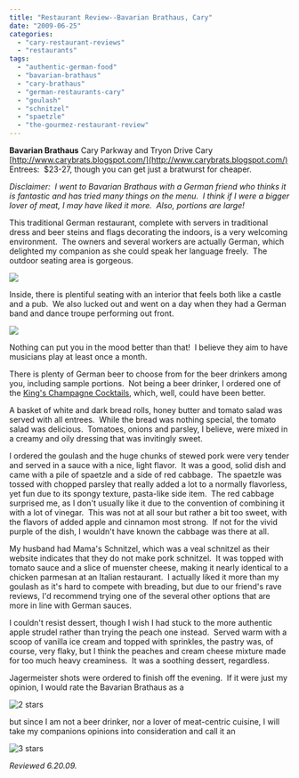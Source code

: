 ```yaml
---
title: "Restaurant Review--Bavarian Brathaus, Cary"
date: "2009-06-25"
categories:
  - "cary-restaurant-reviews"
  - "restaurants"
tags:
  - "authentic-german-food"
  - "bavarian-brathaus"
  - "cary-brathaus"
  - "german-restaurants-cary"
  - "goulash"
  - "schnitzel"
  - "spaetzle"
  - "the-gourmez-restaurant-review"
---
```


**Bavarian Brathaus** Cary Parkway and Tryon Drive Cary [http://www.carybrats.blogspot.com/](http://www.carybrats.blogspot.com/) Entrees:  $23-27, though you can get just a bratwurst for cheaper.

_Disclaimer:  I went to Bavarian Brathaus with a German friend who thinks it is fantastic and has tried many things on the menu.  I think if I were a bigger lover of meat, I may have liked it more.  Also, portions are large!_

This traditional German restaurant, complete with servers in traditional dress and beer steins and flags decorating the indoors, is a very welcoming environment.  The owners and several workers are actually German, which delighted my companion as she could speak her language freely.  The outdoor seating area is gorgeous.

![](http://www.thegourmez.com/gourmez/photos/outsidebrat.jpg)

Inside, there is plentiful seating with an interior that feels both like a castle and a pub.  We also lucked out and went on a day when they had a German band and dance troupe performing out front.

![](http://www.thegourmez.com/gourmez/photos/dancebrat.jpg)

Nothing can put you in the mood better than that!  I believe they aim to have musicians play at least once a month.

There is plenty of German beer to choose from for the beer drinkers among you, including sample portions.  Not being a beer drinker, I ordered one of the [King's Champagne Cocktails](http://www.thegourmez.com/gourmez/cocktails/review.php?id=29&type= "The Gourmez Cocktail Review"), which, well, could have been better.

A basket of white and dark bread rolls, honey butter and tomato salad was served with all entrees.  While the bread was nothing special, the tomato salad was delicious.  Tomatoes, onions and parsley, I believe, were mixed in a creamy and oily dressing that was invitingly sweet.

I ordered the goulash and the huge chunks of stewed pork were very tender and served in a sauce with a nice, light flavor.  It was a good, solid dish and came with a pile of spaetzle and a side of red cabbage.  The spaetzle was tossed with chopped parsley that really added a lot to a normally flavorless, yet fun due to its spongy texture, pasta-like side item.  The red cabbage surprised me, as I don't usually like it due to the convention of combining it with a lot of vinegar.  This was not at all sour but rather a bit too sweet, with the flavors of added apple and cinnamon most strong.  If not for the vivid purple of the dish, I wouldn't have known the cabbage was there at all.

My husband had Mama's Schnitzel, which was a veal schnitzel as their website indicates that they do not make pork schnitzel.  It was topped with tomato sauce and a slice of muenster cheese, making it nearly identical to a chicken parmesan at an Italian restaurant.  I actually liked it more than my goulash as it's hard to compete with breading, but due to our friend's rave reviews, I'd recommend trying one of the several other options that are more in line with German sauces.

I couldn't resist dessert, though I wish I had stuck to the more authentic apple strudel rather than trying the peach one instead.  Served warm with a scoop of vanilla ice cream and topped with sprinkles, the pastry was, of course, very flaky, but I think the peaches and cream cheese mixture made for too much heavy creaminess.  It was a soothing dessert, regardless.

Jagermeister shots were ordered to finish off the evening.  If it were just my opinion, I would rate the Bavarian Brathaus as a




<div class="caption">

![2 stars](http://s3.amazonaws.com/thegourmez-wpmedia/2009/02/rating_chicken11.gif "rating_chicken11")</div>


but since I am not a beer drinker, nor a lover of meat-centric cuisine, I will take my companions opinions into consideration and call it an




<div class="caption">

![3 stars](http://s3.amazonaws.com/thegourmez-wpmedia/2009/02/rating_avocado1.gif "rating_avocado1")</div>


_Reviewed 6.20.09._
